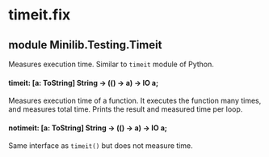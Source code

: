 # timeit.fix

## module Minilib.Testing.Timeit

Measures execution time. Similar to `timeit` module of Python.

#### timeit: [a: ToString] String -> (() -> a) -> IO a;

Measures execution time of a function.
It executes the function many times, and measures total time.
Prints the result and measured time per loop.

#### notimeit: [a: ToString] String -> (() -> a) -> IO a;

Same interface as `timeit()` but does not measure time.

